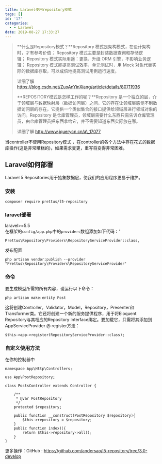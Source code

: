 ```yaml
---
title: Laravel使用repository模式
tags: []
id: '17'
categories:
  - - Laravel
date: 2019-08-27 17:33:27
---
```


> **什么是Repository模式？**Repository 模式是架构模式，在设计架构时，才有参考价值； Repository 模式主要是封装数据查询和存储逻辑； Repository 模式实际用途：更换、升级 ORM 引擎，不影响业务逻辑； Repository 模式能提高测试效率，单元测试时，用 Mock 对象代替实际的数据库存取，可以成倍地提高测试用例运行速度。
> 
> 详细了解 https://blog.csdn.net/ZuoAnYinXiang/article/details/80711936
> 
> **REPOSITORY模式是怎样工作的呢？**Repository 是一个独立的层，介于领域层与数据映射层（数据访问层）之间。它的存在让领域层感觉不到数据访问层的存在，它提供一个类似集合的接口提供给领域层进行领域对象的访问。Repository 是仓库管理员，领域层需要什么东西只需告诉仓库管理员，由仓库管理员把东西拿给它，并不需要知道东西实际放在哪。
> 
> 详细了解 http://www.jquerycn.cn/a\_17077

当controller不使用Repository模式 ，在controller的各个方法中存在花式的数据库操作(这是非常糟糕的)，如果需求变更，重写将变得非常困难。

## Laravel如何部署

Laravel 5 Repositories用于抽象数据层，使我们的应用程序更易于维护。

### 安装

`composer require prettus/l5-repository`

### laravel部署

laravel>=5.5  
在框架的`config/app.php`中的`providers`数组添加如下代码：‘

`Prettus\Repository\Providers\RepositoryServiceProvider::class,`

发布配置

`php artisan vendor:publish --provider "Prettus\Repository\Providers\RepositoryServiceProvider"`

### 命令

要生成模型所需的所有内容，请运行以下命令：

`php artisan make:entity Post`

这将创建Controller，Validator，Model，Repository，Presenter和Transformer类。它还将创建一个新的服务提供程序，用于将Eloquent Repository与其相应的Repository Interface绑定。要加载它，只需将其添加到AppServiceProvider @ register方法：

`$this->app->register(RepositoryServiceProvider::class);`

### 自定义使用方法

在你的控制器中

```
namespace App\Http\Controllers;

use App\PostRepository;

class PostsController extends Controller {

    /**
     * @var PostRepository
     */
    protected $repository;

    public function __construct(PostRepository $repository){
        $this->repository = $repository;
    }
    public function index(){
        return $this->repository->all();
    }
}
```

更多操作：GitHub : https://github.com/andersao/l5-repository/tree/3.0-develop